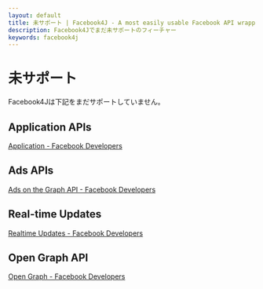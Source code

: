 ```yaml
---
layout: default
title: 未サポート | Facebook4J - A most easily usable Facebook API wrapper in Java
description: Facebook4Jでまだ未サポートのフィーチャー
keywords: facebook4j
---
```

# 未サポート
Facebook4Jは下記をまだサポートしていません。

## Application APIs
[Application - Facebook Developers](https://developers.facebook.com/docs/reference/api/application/)

## Ads APIs
[Ads on the Graph API - Facebook Developers](https://developers.facebook.com/docs/reference/ads-api/)

## Real-time Updates
[Realtime Updates - Facebook Developers](https://developers.facebook.com/docs/reference/api/realtime/)

## Open Graph API
[Open Graph - Facebook Developers](https://developers.facebook.com/docs/opengraph/)

